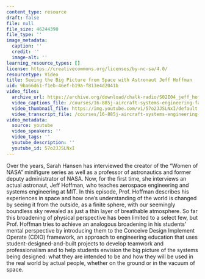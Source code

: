 ```yaml
---
content_type: resource
draft: false
file: null
file_size: 46244390
file_type: ''
image_metadata:
  caption: ''
  credit: ''
  image-alt: ''
learning_resource_types: []
license: https://creativecommons.org/licenses/by-nc-sa/4.0/
resourcetype: Video
title: Seeing the Big Picture from Space with Astronaut Jeff Hoffman
uid: 9ba66d61-f1eb-46ef-b19a-f813e4d2041b
video_files:
  archive_url: https://archive.org/download/chalk-radio/S02E04_jeff_hoffman_360p.mp4
  video_captions_file: /courses/16-885j-aircraft-systems-engineering-fall-2005/57o2JJSLNxI_captions.webvtt
  video_thumbnail_file: https://img.youtube.com/vi/57o2JJSLNxI/default.jpg
  video_transcript_file: /courses/16-885j-aircraft-systems-engineering-fall-2005/57o2JJSLNxI_transcript.pdf
video_metadata:
  source: youtube
  video_speakers: ''
  video_tags: ''
  youtube_description: ''
  youtube_id: 57o2JJSLNxI
---
```

Over the years, Sarah Hansen has interviewed the creator of the “Women of NASA” minifigure series as well as a professor of astronautics and former deputy administrator of NASA. Now, for the first time, she interviews an actual astronaut, Jeff Hoffman, who teaches aerospace engineering and systems engineering at MIT. In this episode, Prof. Hoffman describes his experiences in space and how one’s understanding of the world is changed by seeing it from the outside, as a finite sphere, with our seemingly boundless sky revealed as just a thin layer of breathable atmosphere. So far this broadening of physical perspective has been limited to a select few, but Prof. Hoffman tries to achieve an analogous broadening in his students’ mental perspective by introducing them to the Conceive Design Implement Operate (CDIO) framework, an approach to engineering education that uses student-designed-and-built projects to develop teamwork and professionalism and to help students envision the big picture of the systems being designed: what they are intended to be and how they will be used in the real world by actual people, whether on the ground or in the vacuum of space.